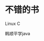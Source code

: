 # 不错的书

<a path="./pdf/LinuxC.pdf" class="pdfLink">Linux C</a>


<a path="./pdf/韩顺平学java.pdf" class="pdfLink">韩顺平学java</a>

